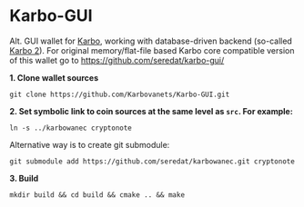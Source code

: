 # Karbo-GUI
Alt. GUI wallet for [Karbo](https://github.com/Karbovanets/karbo), working with database-driven backend (so-called [Karbo 2](https://github.com/Karbovanets/karbo)). For original memory/flat-file based Karbo core compatible version of this wallet go to https://github.com/seredat/karbo-gui/

**1. Clone wallet sources**

```
git clone https://github.com/Karbovanets/Karbo-GUI.git
```

**2. Set symbolic link to coin sources at the same level as `src`. For example:**

```
ln -s ../karbowanec cryptonote
```

Alternative way is to create git submodule:

```
git submodule add https://github.com/seredat/karbowanec.git cryptonote
```

**3. Build**

```
mkdir build && cd build && cmake .. && make
```

